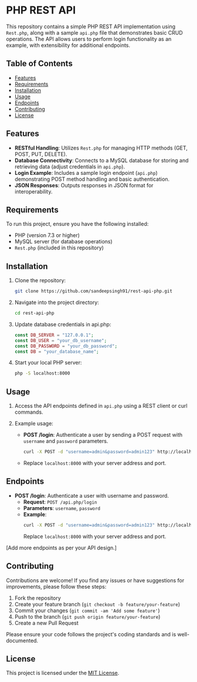 # PHP REST API

This repository contains a simple PHP REST API implementation using `Rest.php`, along with a sample `api.php` file that demonstrates basic CRUD operations. The API allows users to perform login functionality as an example, with extensibility for additional endpoints.

## Table of Contents

- [Features](#features)
- [Requirements](#requirements)
- [Installation](#installation)
- [Usage](#usage)
- [Endpoints](#endpoints)
- [Contributing](#contributing)
- [License](#license)


## Features

- **RESTful Handling**: Utilizes `Rest.php` for managing HTTP methods (GET, POST, PUT, DELETE).
- **Database Connectivity**: Connects to a MySQL database for storing and retrieving data (adjust credentials in `api.php`).
- **Login Example**: Includes a sample login endpoint (`api.php`) demonstrating POST method handling and basic authentication.
- **JSON Responses**: Outputs responses in JSON format for interoperability.

## Requirements

To run this project, ensure you have the following installed:

- PHP (version 7.3 or higher)
- MySQL server (for database operations)
- `Rest.php` (included in this repository)

## Installation

1. Clone the repository:

   ```bash
   git clone https://github.com/sandeepsingh91/rest-api-php.git
   ```
2. Navigate into the project directory:

   ```bash
   cd rest-api-php
   ```
3. Update database credentials in api.php:

   ```php
   const DB_SERVER = "127.0.0.1";
   const DB_USER = "your_db_username";
   const DB_PASSWORD = "your_db_password";
   const DB = "your_database_name";
   ```
4. Start your local PHP server:
   ```bash
   php -S localhost:8000
   ```
   
## Usage

1. Access the API endpoints defined in `api.php` using a REST client or curl commands.

2. Example usage:
   
   - **POST /login**: Authenticate a user by sending a POST request with `username` and `password` parameters.

     ```bash
     curl -X POST -d "username=admin&password=admin123" http://localhost:8000/api.php/login
     ```

   - Replace `localhost:8000` with your server address and port.

  
## Endpoints

- **POST /login**: Authenticate a user with username and password.
  - **Request**: `POST /api.php/login`
  - **Parameters**: `username`, `password`
  - **Example**:
    ```bash
    curl -X POST -d "username=admin&password=admin123" http://localhost:8000/api.php/login
    ```
    Replace `localhost:8000` with your server address and port.

[Add more endpoints as per your API design.]

## Contributing

Contributions are welcome! If you find any issues or have suggestions for improvements, please follow these steps:

1. Fork the repository
2. Create your feature branch (`git checkout -b feature/your-feature`)
3. Commit your changes (`git commit -am 'Add some feature'`)
4. Push to the branch (`git push origin feature/your-feature`)
5. Create a new Pull Request

Please ensure your code follows the project's coding standards and is well-documented.

## License

This project is licensed under the [MIT License](https://opensource.org/licenses/MIT).
